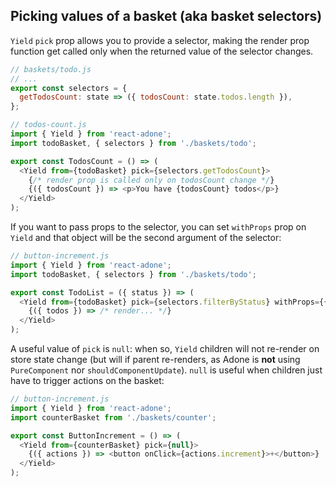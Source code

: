 ## Picking values of a basket (aka basket selectors)

`Yield` `pick` prop allows you to provide a selector, making the render prop function get called only when the returned value of the selector changes.

```js
// baskets/todo.js
// ...
export const selectors = {
  getTodosCount: state => ({ todosCount: state.todos.length }),
};
```

```js
// todos-count.js
import { Yield } from 'react-adone';
import todoBasket, { selectors } from './baskets/todo';

export const TodosCount = () => (
  <Yield from={todoBasket} pick={selectors.getTodosCount}>
    {/* render prop is called only on todosCount change */}
    {({ todosCount }) => <p>You have {todosCount} todos</p>}
  </Yield>
);
```

If you want to pass props to the selector, you can set `withProps` prop on `Yield` and that object will be the second argument of the selector:

```js
// button-increment.js
import { Yield } from 'react-adone';
import todoBasket, { selectors } from './baskets/todo';

export const TodoList = ({ status }) => (
  <Yield from={todoBasket} pick={selectors.filterByStatus} withProps={{ status: 'todo' }}>
    {({ todos }) => /* render... */}
  </Yield>
);
```

A useful value of `pick` is `null`: when so, `Yield` children will not re-render on store state change
(but will if parent re-renders, as Adone is **not** using `PureComponent` nor `shouldComponentUpdate`).
`null` is useful when children just have to trigger actions on the basket:

```js
// button-increment.js
import { Yield } from 'react-adone';
import counterBasket from './baskets/counter';

export const ButtonIncrement = () => (
  <Yield from={counterBasket} pick={null}>
    {({ actions }) => <button onClick={actions.increment}>+</button>}
  </Yield>
);
```
